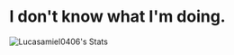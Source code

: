 <h1> I don't know what I'm doing. </h1>

![Lucasamiel0406's Stats](https://github-readme-stats.vercel.app/api?username=Lucasamiel0406&show_icons=true&theme=midnight-purple)
